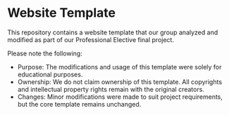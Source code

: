 # Website Template
This repository contains a website template that our group analyzed and modified as part of our Professional Elective final project.

Please note the following:

- Purpose: The modifications and usage of this template were solely for educational purposes.
- Ownership: We do not claim ownership of this template. All copyrights and intellectual property rights remain with the original creators.
- Changes: Minor modifications were made to suit project requirements, but the core template remains unchanged.

